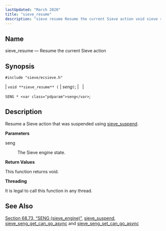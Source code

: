 ```yaml
---
lastUpdated: "March 2020"
title: "sieve_resume"
description: "sieve resume Resume the current Sieve action void sieve resume seng SENG seng Resume a Sieve action that was suspended using sieve suspend seng The Sieve engine state This function returns void It is legal to call this function in any thread Section 68 73 SENG sieve engine sieve suspend..."
---
```


<a name="apis.sieve_resume"></a> 
## Name

sieve_resume — Resume the current Sieve action

## Synopsis

`#include "sieve/ecsieve.h"`

| `void **sieve_resume** (` | <var class="pdparam">seng</var>`)`; |   |

`SENG * <var class="pdparam">seng</var>`;<a name="idp60554096"></a> 
## Description

Resume a Sieve action that was suspended using [sieve_suspend](/momentum/3/3-api/apis-sieve-suspend).

**<a name="idp60556048"></a> Parameters**

<dl class="variablelist">

<dt>seng</dt>

<dd>

The Sieve engine state.

</dd>

</dl>

**<a name="idp60558784"></a> Return Values**

This function returns void.

**<a name="idp60559696"></a> Threading**

It is legal to call this function in any thread.

<a name="idp60561120"></a> 
## See Also

[Section 68.73, “SENG (sieve_engine)”](structs.seng "68.73. SENG (sieve_engine)"), [sieve_suspend](/momentum/3/3-api/apis-sieve-suspend), [sieve_seng_get_can_go_async](/momentum/3/3-api/apis-sieve-seng-get-can-go-async) and [sieve_seng_set_can_go_async](/momentum/3/3-api/apis-sieve-seng-set-can-go-async)
